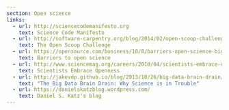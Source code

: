 ```yaml
---
section: Open science
links:
  - url: http://sciencecodemanifesto.org
    text: Science Code Manifesto
  - url: http://software-carpentry.org/blog/2014/02/open-scoop-challenge.html
    text: The Open Scoop Challenge
  - url: https://opensource.com/business/10/8/barriers-open-science-big-business-watson-and-crick
    text: Barriers to open science
  - url: http://www.sciencemag.org/careers/2010/04/scientists-embrace-openness
    text: Scientists Embrace Openness
  - url: http://jakevdp.github.io/blog/2013/10/26/big-data-brain-drain/
    text: "The Big Data Brain Drain: Why Science is in Trouble"
  - url: https://danielskatzblog.wordpress.com/
    text: Daniel S. Katz's blog
---
```

